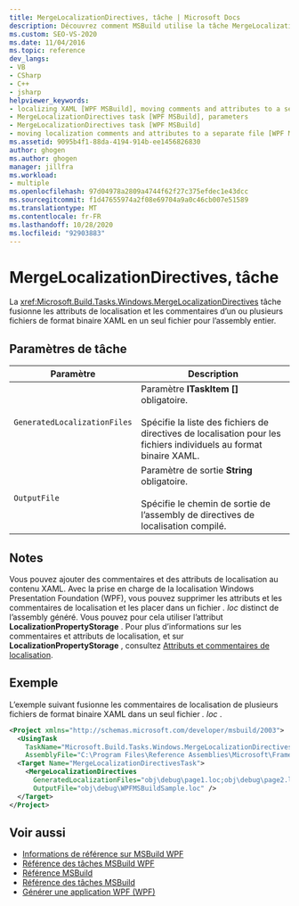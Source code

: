 ```yaml
---
title: MergeLocalizationDirectives, tâche | Microsoft Docs
description: Découvrez comment MSBuild utilise la tâche MergeLocalizationDirectives pour fusionner les attributs de localisation et les commentaires des fichiers de format binaire XAML en un seul fichier.
ms.custom: SEO-VS-2020
ms.date: 11/04/2016
ms.topic: reference
dev_langs:
- VB
- CSharp
- C++
- jsharp
helpviewer_keywords:
- localizing XAML [WPF MSBuild], moving comments and attributes to a separate file
- MergeLocalizationDirectives task [WPF MSBuild], parameters
- MergeLocalizationDirectives task [WPF MSBuild]
- moving localization comments and attributes to a separate file [WPF MSBuild]
ms.assetid: 9095b4f1-88da-4194-914b-ee1456826830
author: ghogen
ms.author: ghogen
manager: jillfra
ms.workload:
- multiple
ms.openlocfilehash: 97d04978a2809a4744f62f27c375efdec1e43dcc
ms.sourcegitcommit: f1d47655974a2f08e69704a9a0c46cb007e51589
ms.translationtype: MT
ms.contentlocale: fr-FR
ms.lasthandoff: 10/28/2020
ms.locfileid: "92903883"
---
```

# <a name="mergelocalizationdirectives-task"></a>MergeLocalizationDirectives, tâche

La <xref:Microsoft.Build.Tasks.Windows.MergeLocalizationDirectives> tâche fusionne les attributs de localisation et les commentaires d’un ou plusieurs fichiers de format binaire XAML en un seul fichier pour l’assembly entier.

## <a name="task-parameters"></a>Paramètres de tâche

| Paramètre | Description |
|------------------------------| - |
| `GeneratedLocalizationFiles` | Paramètre **ITaskItem []** obligatoire.<br /><br /> Spécifie la liste des fichiers de directives de localisation pour les fichiers individuels au format binaire XAML. |
| `OutputFile` | Paramètre de sortie **String** obligatoire.<br /><br /> Spécifie le chemin de sortie de l’assembly de directives de localisation compilé. |

## <a name="remarks"></a>Notes

Vous pouvez ajouter des commentaires et des attributs de localisation au contenu XAML. Avec la prise en charge de la localisation Windows Presentation Foundation (WPF), vous pouvez supprimer les attributs et les commentaires de localisation et les placer dans un fichier *. loc* distinct de l’assembly généré. Vous pouvez pour cela utiliser l’attribut **LocalizationPropertyStorage** . Pour plus d’informations sur les commentaires et attributs de localisation, et sur **LocalizationPropertyStorage** , consultez [Attributs et commentaires de localisation](/dotnet/framework/wpf/advanced/localization-attributes-and-comments).

## <a name="example"></a>Exemple

L’exemple suivant fusionne les commentaires de localisation de plusieurs fichiers de format binaire XAML dans un seul fichier *. loc* .

```xml
<Project xmlns="http://schemas.microsoft.com/developer/msbuild/2003">
  <UsingTask
    TaskName="Microsoft.Build.Tasks.Windows.MergeLocalizationDirectives"
    AssemblyFile="C:\Program Files\Reference Assemblies\Microsoft\Framework\v3.0\PresentationBuildTasks.dll" />
  <Target Name="MergeLocalizationDirectivesTask">
    <MergeLocalizationDirectives
      GeneratedLocalizationFiles="obj\debug\page1.loc;obj\debug\page2.loc;obj\debug\page3.loc"
      OutputFile="obj\debug\WPFMSBuildSample.loc" />
  </Target>
</Project>
```

## <a name="see-also"></a>Voir aussi

- [Informations de référence sur MSBuild WPF](../msbuild/wpf-msbuild-reference.md)
- [Référence des tâches MSBuild WPF](../msbuild/wpf-msbuild-task-reference.md)
- [Référence MSBuild](../msbuild/msbuild-reference.md)
- [Référence des tâches MSBuild](../msbuild/msbuild-task-reference.md)
- [Générer une application WPF (WPF)](/dotnet/framework/wpf/app-development/building-a-wpf-application-wpf)
